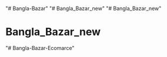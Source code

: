 "# Bangla-Bazar" 
"# Bangla_Bazar_new" 
"# Bangla_Bazar_new" 
# Bangla_Bazar_new
"# Bangla-Bazar-Ecomarce" 
